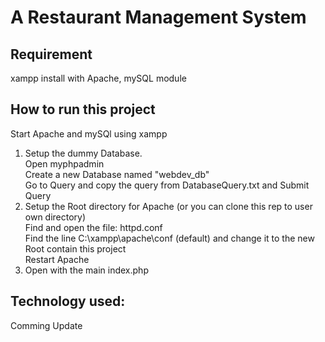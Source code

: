 # A Restaurant Management System
## Requirement
xampp install with Apache, mySQL module
## How to run this project
Start Apache and mySQl using xampp  
1.  Setup the dummy Database.  
Open myphpadmin  
Create a new Database named "webdev_db"  
Go to Query and copy the query from DatabaseQuery.txt and Submit Query  
2. Setup the Root directory for Apache (or you can clone this rep to user own directory)  
Find and open the file: httpd.conf  
Find the line C:\xampp\apache\conf (default) and change it to the new Root contain this project  
Restart Apache
3. Open with the main index.php
## Technology used:
Comming Update




